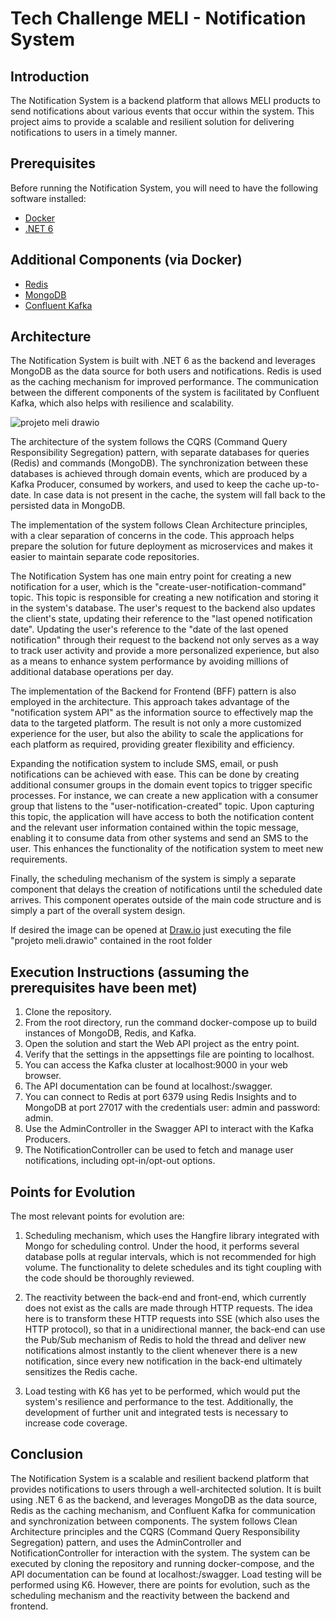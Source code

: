 # Tech Challenge MELI - Notification System

## Introduction
The Notification System is a backend platform that allows MELI products to send notifications about various events that occur within the system. 
This project aims to provide a scalable and resilient solution for delivering notifications to users in a timely manner.

## Prerequisites
Before running the Notification System, you will need to have the following software installed:
- [Docker](https://www.docker.com/)
- [.NET 6](https://dotnet.microsoft.com/download/dotnet/6.0)

## Additional Components (via Docker)
- [Redis](https://redis.io/)
- [MongoDB](https://www.mongodb.com/)
- [Confluent Kafka](https://www.confluent.io/platform/kafka/)

## Architecture
The Notification System is built with .NET 6 as the backend and leverages MongoDB as the data source for both users and notifications. Redis is used as the caching mechanism for improved performance. The communication between the different components of the system is facilitated by Confluent Kafka, which also helps with resilience and scalability.

![projeto meli drawio](https://user-images.githubusercontent.com/124640248/218335242-f7e5f7ac-748f-4c7a-a3f2-fab35f38142d.png)

The architecture of the system follows the CQRS (Command Query Responsibility Segregation) pattern, with separate databases for queries (Redis) and commands (MongoDB). The synchronization between these databases is achieved through domain events, which are produced by a Kafka Producer, consumed by workers, and used to keep the cache up-to-date. In case data is not present in the cache, the system will fall back to the persisted data in MongoDB.

The implementation of the system follows Clean Architecture principles, with a clear separation of concerns in the code. This approach helps prepare the solution for future deployment as microservices and makes it easier to maintain separate code repositories.

The Notification System has one main entry point for creating a new notification for a user, which is the "create-user-notification-command" topic. This topic is responsible for creating a new notification and storing it in the system's database. The user's request to the backend also updates the client's state, updating their reference to the "last opened notification date".
Updating the user's reference to the "date of the last opened notification" through their request to the backend not only serves as a way to track user activity and provide a more personalized experience, but also as a means to enhance system performance by avoiding millions of additional database operations per day.


The implementation of the Backend for Frontend (BFF) pattern is also employed in the architecture. This approach takes advantage of the "notification system API" as the information source to effectively map the data to the targeted platform. The result is not only a more customized experience for the user, but also the ability to scale the applications for each platform as required, providing greater flexibility and efficiency.

Expanding the notification system to include SMS, email, or push notifications can be achieved with ease. This can be done by creating additional consumer groups in the domain event topics to trigger specific processes. For instance, we can create a new application with a consumer group that listens to the "user-notification-created" topic. Upon capturing this topic, the application will have access to both the notification content and the relevant user information contained within the topic message, enabling it to consume data from other systems and send an SMS to the user. This enhances the functionality of the notification system to meet new requirements.

Finally, the scheduling mechanism of the system is simply a separate component that delays the creation of notifications until the scheduled date arrives. This component operates outside of the main code structure and is simply a part of the overall system design.

If desired the image can be opened at [Draw.io](https://draw.io) just executing the file "projeto meli.drawio" contained in the root folder

## Execution Instructions (assuming the prerequisites have been met)
1. Clone the repository.
2. From the root directory, run the command docker-compose up to build instances of MongoDB, Redis, and Kafka.
3. Open the solution and start the Web API project as the entry point.
4. Verify that the settings in the appsettings file are pointing to localhost.
5. You can access the Kafka cluster at localhost:9000 in your web browser.
6. The API documentation can be found at localhost:<port>/swagger.
7. You can connect to Redis at port 6379 using Redis Insights and to MongoDB at port 27017 with the credentials user: admin and password: admin.
8. Use the AdminController in the Swagger API to interact with the Kafka Producers.
9. The NotificationController can be used to fetch and manage user notifications, including opt-in/opt-out options.

## Points for Evolution
The most relevant points for evolution are:

1. Scheduling mechanism, which uses the Hangfire library integrated with Mongo for scheduling control. Under the hood, it performs several database polls at regular intervals, which is not recommended for high volume. The functionality to delete schedules and its tight coupling with the code should be thoroughly reviewed.

2. The reactivity between the back-end and front-end, which currently does not exist as the calls are made through HTTP requests. The idea here is to transform these HTTP requests into SSE (which also uses the HTTP protocol), so that in a unidirectional manner, the back-end can use the Pub/Sub mechanism of Redis to hold the thread and deliver new notifications almost instantly to the client whenever there is a new notification, since every new notification in the back-end ultimately sensitizes the Redis cache.

3. Load testing with K6 has yet to be performed, which would put the system's resilience and performance to the test. Additionally, the development of further unit and integrated tests is necessary to increase code coverage.

## Conclusion
The Notification System is a scalable and resilient backend platform that provides notifications to users through a well-architected solution. It is built using .NET 6 as the backend, and leverages MongoDB as the data source, Redis as the caching mechanism, and Confluent Kafka for communication and synchronization between components. The system follows Clean Architecture principles and the CQRS (Command Query Responsibility Segregation) pattern, and uses the AdminController and NotificationController for interaction with the system. The system can be executed by cloning the repository and running docker-compose, and the API documentation can be found at localhost:<port>/swagger. Load testing will be performed using K6. However, there are points for evolution, such as the scheduling mechanism and the reactivity between the backend and frontend.

